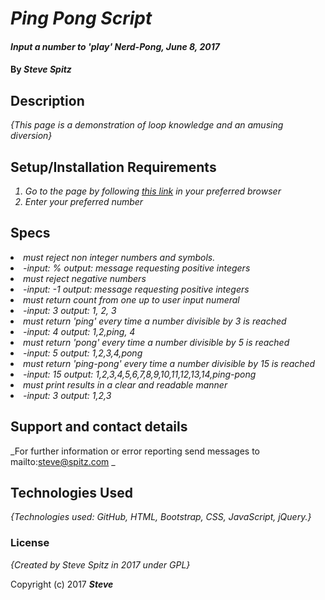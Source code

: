 # _Ping Pong Script_

#### _Input a number to 'play' Nerd-Pong, June 8, 2017_

#### By _**Steve Spitz**_

## Description

_{This page is a demonstration of loop knowledge and an amusing diversion}_

## Setup/Installation Requirements
_<ol>_
_<li> Go to the page by following <a href=https://gingerbolt.github.io/PingPong/>this link</a> in your preferred browser </li>_
_<li> Enter your preferred number </li>_
_</ol>_
## Specs

_<li> must reject non integer numbers and symbols.</li>_
_<li> -input: % output: message requesting positive integers</li>_
_<li> must reject negative numbers </li>_
_<li> -input: -1 output: message requesting positive integers</li>_
_<li> must return count from one up to user input numeral</li>_
_<li> -input: 3 output: 1, 2, 3 </li>_
_<li> must return 'ping' every time a number divisible by 3 is reached</li>_
_<li> -input: 4 output: 1,2,ping, 4 </li>_
_<li> must return 'pong' every time a number divisible by 5 is reached </li>_
_<li> -input: 5 output: 1,2,3,4,pong</li>_
_<li> must return 'ping-pong' every time a number divisible by 15 is reached</li>_
_<li> -input: 15 output: 1,2,3,4,5,6,7,8,9,10,11,12,13,14,ping-pong </li>_
_<li> must print results in a clear and readable manner</li>_
_<li> -input: 3 output: 1,2,3 </li>_

## Support and contact details

_For further information or error reporting send messages to mailto:steve@spitz.com _

## Technologies Used

_{Technologies used: GitHub, HTML, Bootstrap, CSS, JavaScript, jQuery.}_

### License

*{Created by Steve Spitz in 2017 under GPL}*

Copyright (c) 2017 **_Steve_**
